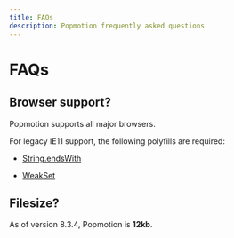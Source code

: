 ```yaml
---
title: FAQs
description: Popmotion frequently asked questions
---
```


# FAQs

<TOC />

## Browser support?

Popmotion supports all major browsers.

For legacy IE11 support, the following polyfills are required:

- [String.endsWith](https://developer.mozilla.org/en-US/docs/Web/JavaScript/Reference/Global_Objects/String/endsWith#Polyfill)

- [WeakSet](https://github.com/dy/weakset)

## Filesize?

As of version 8.3.4, Popmotion is **12kb**.
